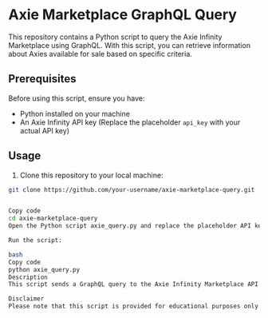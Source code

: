 
# Axie Marketplace GraphQL Query

This repository contains a Python script to query the Axie Infinity Marketplace using GraphQL. With this script, you can retrieve information about Axies available for sale based on specific criteria.

## Prerequisites

Before using this script, ensure you have:

- Python installed on your machine
- An Axie Infinity API key (Replace the placeholder `api_key` with your actual API key)

## Usage

1. Clone this repository to your local machine:

```bash
git clone https://github.com/your-username/axie-marketplace-query.git


Copy code
cd axie-marketplace-query
Open the Python script axie_query.py and replace the placeholder API key with your actual API key.

Run the script:

bash
Copy code
python axie_query.py
Description
This script sends a GraphQL query to the Axie Infinity Marketplace API endpoint. The query retrieves Axies available for sale based on specified criteria such as breed count, classes, and part point attributes. The response includes detailed information about each Axie, including its ID, class, breed count, experience points, auction order details, and parts.

Disclaimer
Please note that this script is provided for educational purposes only. Use it responsibly and respect the terms of service of the Axie Infinity platform.
